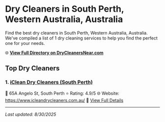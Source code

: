 # Dry Cleaners in South Perth, Western Australia, Australia

Find the best dry cleaners in South Perth, Western Australia, Australia. We've compiled a list of 1 dry cleaning services to help you find the perfect one for your needs.

🌐 **[View Full Directory on DryCleanersNear.com](https://drycleanersnear.com/city/Australia/Western%20Australia/South%20Perth)**

## Top Dry Cleaners

### 1. [iClean Dry Cleaners (South Perth)](https://drycleanersnear.com/dryCleaner/68ad16341d9ee695c9252e2d/iclean-dry-cleaners-south-perth)
📍 65A Angelo St, South Perth
⭐ Rating: 4.9/5
🌐 Website: https://www.icleandrycleaners.com.au/
🔗 [View Full Details](https://drycleanersnear.com/dryCleaner/68ad16341d9ee695c9252e2d/iclean-dry-cleaners-south-perth)


---

*Last updated: 8/30/2025*
